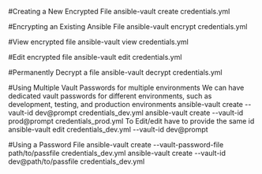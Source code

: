 #Creating a New Encrypted File
ansible-vault create credentials.yml

#Encrypting an Existing Ansible File
ansible-vault encrypt credentials.yml

#View encrypted file
ansible-vault view credentials.yml

#Edit encrypted file
ansible-vault edit credentials.yml

#Permanently Decrypt a file
ansible-vault decrypt credentials.yml

#Using Multiple Vault Passwords for multiple environments 
 We can have dedicated vault passwords for different environments, such as development, testing, and production environments 
ansible-vault create --vault-id dev@prompt credentials_dev.yml
ansible-vault create --vault-id prod@prompt credentials_prod.yml
To Edit/edit have to provide the same id
ansible-vault edit credentials_dev.yml --vault-id dev@prompt

#Using a Password File
ansible-vault create --vault-password-file path/to/passfile credentials_dev.yml
ansible-vault create --vault-id dev@path/to/passfile credentials_dev.yml